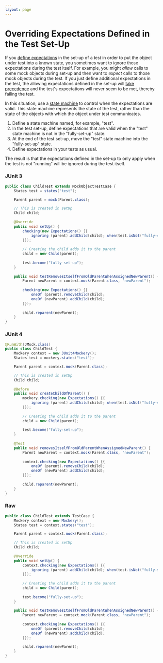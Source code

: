 ```yaml
---
layout: page
---
```

Overriding Expectations Defined in the Test Set-Up
==================================================

If you [define expectations](expectations.html) in the set-up of a test in order to put the object under test into a known state, you sometimes want to ignore those expectations during the test itself. For example, you might *allow* calls to some mock objects during set-up and then want to *expect* calls to those mock objects during the test. If you just define additional expectations in the test, the allowing expectations defined in the set-up will [take precedence](dispatch.html) and the test's expectations will never seem to be met, thereby failing the test.

In this situation, use a [state machine](states.html) to control when the expectations are valid. This state machine represents the state of the test, rather than the state of the objects with which the object under test communicates.

1.  Define a state machine named, for example, "test".
2.  In the test set-up, define expectations that are valid when the "test" state machine is not in the "fully-set-up" state.
3.  At the end of the test set-up, move the "test" state machine into the "fully-set-up" state.
4.  Define expectations in your tests as usual.

The result is that the expectations defined in the set-up to only apply when the test is not "running" will be ignored during the test itself.

### JUnit 3

``` Java
public class ChildTest extends MockObjectTestCase {
    States test = states("test");

    Parent parent = mock(Parent.class);

    // This is created in setUp
    Child child;
    
    @Override
    public void setUp() {
        checking(new Expectations() {{
            ignoring (parent).addChild(child); when(test.isNot("fully-set-up"));
        }});
        
        // Creating the child adds it to the parent
        child = new Child(parent);
        
        test.become("fully-set-up");
    }
    
    public void testRemovesItselfFromOldParentWhenAssignedNewParent() {
        Parent newParent = context.mock(Parent.class, "newParent");
        
        checking(new Expectations() {{
            oneOf (parent).removeChild(child);
            oneOf (newParent).addChild(child);
        }});
        
        child.reparent(newParent);
    }
}
```

### JUnit 4

``` Java
@RunWith(JMock.class)
public class ChildTest {
    Mockery context = new JUnit4Mockery();
    States test = mockery.states("test");

    Parent parent = context.mock(Parent.class);

    // This is created in setUp
    Child child;
    
    @Before
    public void createChildOfParent() {
        mockery.checking(new Expectations() {{
            ignoring (parent).addChild(child); when(test.isNot("fully-set-up"));
        }});
        
        // Creating the child adds it to the parent
        child = new Child(parent);
        
        test.become("fully-set-up");
    }
    
    @Test
    public void removesItselfFromOldParentWhenAssignedNewParent() {
        Parent newParent = context.mock(Parent.class, "newParent");
        
        context.checking(new Expectations() {{
            oneOf (parent).removeChild(child);
            oneOf (newParent).addChild(child);
        }});
        
        child.reparent(newParent);
    }
}
```

### Raw

``` Java
public class ChildTest extends TestCase {
    Mockery context = new Mockery();
    States test = context.states("test");

    Parent parent = context.mock(Parent.class);

    // This is created in setUp
    Child child;
    
    @Override
    public void setUp() {
        context.checking(new Expectations() {{
            ignoring (parent).addChild(child); when(test.isNot("fully-set-up"));
        }});
        
        // Creating the child adds it to the parent
        child = new Child(parent);
        
        test.become("fully-set-up");
    }
    
    public void testRemovesItselfFromOldParentWhenAssignedNewParent() {
        Parent newParent = context.mock(Parent.class, "newParent");
        
        context.checking(new Expectations() {{
            oneOf (parent).removeChild(child);
            oneOf (newParent).addChild(child);
        }});
        
        child.reparent(newParent);
    }
}
```
